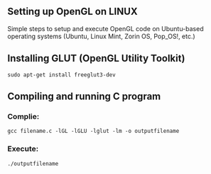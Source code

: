 Setting up OpenGL on LINUX
-----------------------------------------------------

Simple steps to setup and execute OpenGL code on Ubuntu-based operating systems (Ubuntu, Linux Mint, Zorin OS, Pop_OS!, etc.)

## Installing GLUT (OpenGL Utility Toolkit) 
`sudo apt-get install freeglut3-dev`

## Compiling and running C program

### Complie:
`gcc filename.c -lGL -lGLU -lglut -lm -o outputfilename`

### Execute:
`./outputfilename`
